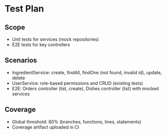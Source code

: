 # Test Plan

## Scope
- Unit tests for services (mock repositories)
- E2E tests for key controllers

## Scenarios
- IngredientService: create, findAll, findOne (not found, invalid id), update, delete
- UserService: role-based permissions and CRUD (existing tests)
- E2E: Orders controller (list, create), Dishes controller (list) with mocked services

## Coverage
- Global threshold: 80% (branches, functions, lines, statements)
- Coverage artifact uploaded in CI